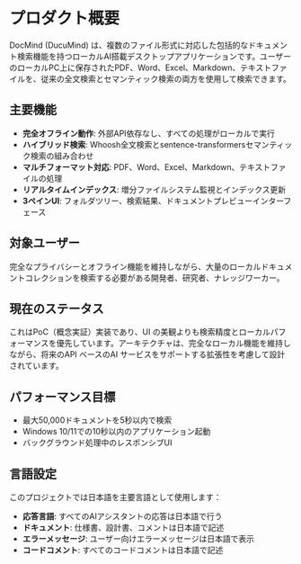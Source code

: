 # プロダクト概要

DocMind (DucuMind) は、複数のファイル形式に対応した包括的なドキュメント検索機能を持つローカルAI搭載デスクトップアプリケーションです。ユーザーのローカルPC上に保存されたPDF、Word、Excel、Markdown、テキストファイルを、従来の全文検索とセマンティック検索の両方を使用して検索できます。

## 主要機能

- **完全オフライン動作**: 外部API依存なし、すべての処理がローカルで実行
- **ハイブリッド検索**: Whoosh全文検索とsentence-transformersセマンティック検索の組み合わせ
- **マルチフォーマット対応**: PDF、Word、Excel、Markdown、テキストファイルの処理
- **リアルタイムインデックス**: 増分ファイルシステム監視とインデックス更新
- **3ペインUI**: フォルダツリー、検索結果、ドキュメントプレビューインターフェース

## 対象ユーザー

完全なプライバシーとオフライン機能を維持しながら、大量のローカルドキュメントコレクションを検索する必要がある開発者、研究者、ナレッジワーカー。

## 現在のステータス

これはPoC（概念実証）実装であり、UI の美観よりも検索精度とローカルパフォーマンスを優先しています。アーキテクチャは、完全なローカル機能を維持しながら、将来のAPI ベースのAI サービスをサポートする拡張性を考慮して設計されています。

## パフォーマンス目標

- 最大50,000ドキュメントを5秒以内で検索
- Windows 10/11での10秒以内のアプリケーション起動
- バックグラウンド処理中のレスポンシブUI

## 言語設定

このプロジェクトでは日本語を主要言語として使用します：
- **応答言語**: すべてのAIアシスタントの応答は日本語で行う
- **ドキュメント**: 仕様書、設計書、コメントは日本語で記述
- **エラーメッセージ**: ユーザー向けエラーメッセージは日本語で表示
- **コードコメント**: すべてのコードコメントは日本語で記述